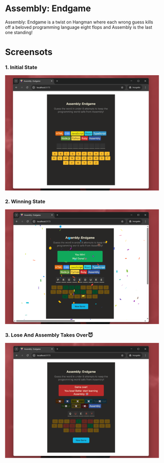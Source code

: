 # Assembly: Endgame

Assembly: Endgame is a twist on Hangman where each wrong guess kills off a beloved programming language eight flops and Assembly is the last one standing!


# Screensots

### 1. Initial State
<center>
    <img src="./screenshots/1.png" />
</center>

### 2. Winning State
<center>
    <img src="./screenshots/2.png" />
</center>

### 3. Lose And Assembly Takes Over😈
<center>
    <img src="./screenshots/3.png" />
</center>